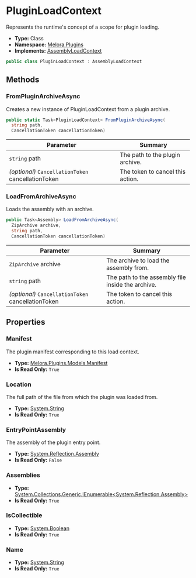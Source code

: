 ﻿# PluginLoadContext
Represents the runtime's concept of a scope for plugin loading\.
- **Type:** Class
- **Namespace:** [Melora.Plugins](/Melora/plugin-api-reference/Melora.Plugins/)
- **Implements:**  [AssemblyLoadContext](https://learn.microsoft.com/dotnet/api/system.runtime.loader.assemblyloadcontext)
```cs
public class PluginLoadContext : AssemblyLoadContext
```




## Methods

### FromPluginArchiveAsync
Creates a new instance of PluginLoadContext from a plugin archive\.
```cs
public static Task<PluginLoadContext> FromPluginArchiveAsync(
  string path, 
  CancellationToken cancellationToken)
```
| Parameter | Summary |
| --------- | ------- |
| `string` path | The path to the plugin archive. |
| *(optional)* `CancellationToken` cancellationToken | The token to cancel this action. |

### LoadFromArchiveAsync
Loads the assembly with an archive\.
```cs
public Task<Assembly> LoadFromArchiveAsync(
  ZipArchive archive, 
  string path, 
  CancellationToken cancellationToken)
```
| Parameter | Summary |
| --------- | ------- |
| `ZipArchive` archive | The archive to load the assembly from. |
| `string` path | The path to the assembly file inside the archive. |
| *(optional)* `CancellationToken` cancellationToken | The token to cancel this action. |



## Properties

### Manifest
The plugin manifest corresponding to this load context\.
- **Type:** [Melora.Plugins.Models.Manifest](/Melora/plugin-api-reference/Melora.Plugins/Models/Manifest.html)
- **Is Read Only:** `True`

### Location
The full path of the file from which the plugin was loaded from\.
- **Type:** [System.String](https://learn.microsoft.com/dotnet/api/system.string)
- **Is Read Only:** `True`

### EntryPointAssembly
The assembly of the plugin entry point\.
- **Type:** [System.Reflection.Assembly](https://learn.microsoft.com/dotnet/api/system.reflection.assembly)
- **Is Read Only:** `False`

### Assemblies
- **Type:** [System.Collections.Generic.IEnumerable<System.Reflection.Assembly>](https://learn.microsoft.com/dotnet/api/system.collections.generic.ienumerable<assembly>)
- **Is Read Only:** `True`

### IsCollectible
- **Type:** [System.Boolean](https://learn.microsoft.com/dotnet/api/system.bool)
- **Is Read Only:** `True`

### Name
- **Type:** [System.String](https://learn.microsoft.com/dotnet/api/system.string)
- **Is Read Only:** `True`
